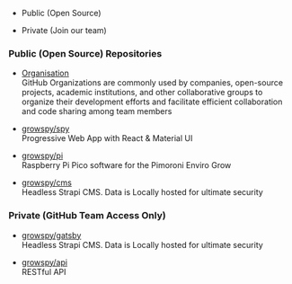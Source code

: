 - Public (Open Source)
    
- Private (Join our team)


### Public (Open Source) Repositories 

- [Organisation](https://github.com/growspy)  
    GitHub Organizations are commonly used by companies, open-source projects, academic institutions, and other collaborative groups to organize their development efforts and facilitate efficient collaboration and code sharing among team members

- [growspy/spy](https://github.com/growspy/spy)  
    Progressive Web App with React & Material UI

- [growspy/pi](https://github.com/growspy/pi)  
    Raspberry Pi Pico software for the Pimoroni Enviro Grow

- [growspy/cms](https://github.com/growspy/cms)  
    Headless Strapi CMS. Data is Locally hosted for ultimate security

### Private (GitHub Team Access Only)

- [growspy/gatsby](https://github.com/growspy/gatsby)  
    Headless Strapi CMS. Data is Locally hosted for ultimate security

- [growspy/api](https://github.com/growspy/api)  
    RESTful API

    